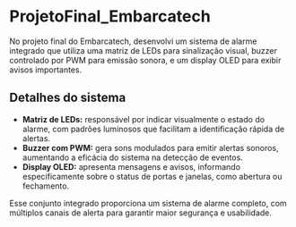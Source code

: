 # ProjetoFinal_Embarcatech

No projeto final do Embarcatech, desenvolvi um sistema de alarme integrado que utiliza uma matriz de LEDs para sinalização visual, buzzer controlado por PWM para emissão sonora, e um display OLED para exibir avisos importantes.

## Detalhes do sistema

- **Matriz de LEDs:** responsável por indicar visualmente o estado do alarme, com padrões luminosos que facilitam a identificação rápida de alertas.
- **Buzzer com PWM:** gera sons modulados para emitir alertas sonoros, aumentando a eficácia do sistema na detecção de eventos.
- **Display OLED:** apresenta mensagens e avisos, informando especificamente sobre o status de portas e janelas, como abertura ou fechamento.

Esse conjunto integrado proporciona um sistema de alarme completo, com múltiplos canais de alerta para garantir maior segurança e usabilidade.
